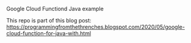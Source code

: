 Google Cloud Functiond Java example

This repo is part of this blog post:
https://programmingfromthethrenches.blogspot.com/2020/05/google-cloud-function-for-java-with.html

